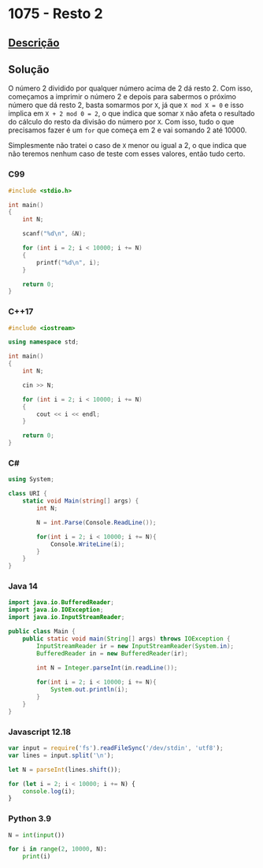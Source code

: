 # 1075 - Resto 2

## [Descrição](https://www.beecrowd.com.br/judge/pt/problems/view/1075)

## Solução

O número 2 dividido por qualquer número acima de 2 dá resto 2. Com isso, começamos a imprimir o número 2 e depois para sabermos o próximo número que dá resto 2, basta somarmos por `X`, já que `X mod X = 0` e isso implica em `X + 2 mod 0 = 2`, o que indica que somar `X` não afeta o resultado do cálculo do resto da divisão do número por `X`. Com isso, tudo o que precisamos fazer é um `for` que começa em 2 e vai somando 2 até 10000.

Simplesmente não tratei o caso de `X` menor ou igual a 2, o que indica que não teremos nenhum caso de teste com esses valores, então tudo certo.

### C99

```c
#include <stdio.h>

int main()
{
    int N;

    scanf("%d\n", &N);

    for (int i = 2; i < 10000; i += N)
    {
        printf("%d\n", i);
    }

    return 0;
}
```

### C++17

```cpp
#include <iostream>

using namespace std;

int main()
{
    int N;

    cin >> N;

    for (int i = 2; i < 10000; i += N)
    {
        cout << i << endl;
    }

    return 0;
}
```

### C#

```cs
using System;

class URI {
    static void Main(string[] args) {
        int N;

        N = int.Parse(Console.ReadLine());

        for(int i = 2; i < 10000; i += N){
            Console.WriteLine(i);
        }
    }
}
```

### Java 14

```java
import java.io.BufferedReader;
import java.io.IOException;
import java.io.InputStreamReader;

public class Main {
    public static void main(String[] args) throws IOException {
        InputStreamReader ir = new InputStreamReader(System.in);
        BufferedReader in = new BufferedReader(ir);
    
        int N = Integer.parseInt(in.readLine());

        for(int i = 2; i < 10000; i += N){
            System.out.println(i);
        }
    }
}
```

### Javascript 12.18

```js
var input = require('fs').readFileSync('/dev/stdin', 'utf8');
var lines = input.split('\n');

let N = parseInt(lines.shift());

for (let i = 2; i < 10000; i += N) {
    console.log(i);
}
```

### Python 3.9

```py
N = int(input())

for i in range(2, 10000, N):
    print(i)
```
